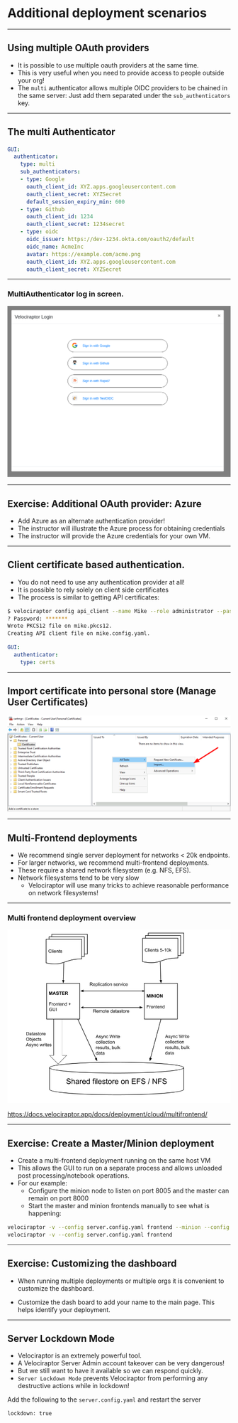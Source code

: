 <!-- .slide: class="title" -->

# Additional deployment scenarios

---

<!-- .slide: class="content" -->

## Using multiple OAuth providers

* It is possible to use multiple oauth providers at the same time.
* This is very useful when you need to provide access to people
  outside your org!
* The `multi` authenticator allows multiple OIDC providers to be
  chained in the same server: Just add them separated under the
  `sub_authenticators` key.

---

<!-- .slide: class="content" -->

## The multi Authenticator

```yaml
GUI:
  authenticator:
    type: multi
    sub_authenticators:
    - type: Google
      oauth_client_id: XYZ.apps.googleusercontent.com
      oauth_client_secret: XYZSecret
      default_session_expiry_min: 600
    - type: Github
      oauth_client_id: 1234
      oauth_client_secret: 1234secret
    - type: oidc
      oidc_issuer: https://dev-1234.okta.com/oauth2/default
      oidc_name: AcmeInc
      avatar: https://example.com/acme.png
      oauth_client_id: XYZ.apps.googleusercontent.com
      oauth_client_secret: XYZSecret
```

---

<!-- .slide: class="full_screen_diagram" -->

### MultiAuthenticator log in screen.

![](multiauth.png)

---

<!-- .slide: class="content" -->

## Exercise: Additional OAuth provider: Azure

* Add Azure as an alternate authentication provider!
* The instructor will illustrate the Azure process for obtaining credentials
* The instructor will provide the Azure credentials for your own VM.

---

<!-- .slide: class="content small-font" -->

## Client certificate based authentication.

* You do not need to use any authentication provider at all!
* It is possible to rely solely on client side certificates
* The process is similar to getting API certificates:

```sh
$ velociraptor config api_client --name Mike --role administrator --password --pkcs12 mike.pkcs12 mike.config.yaml
? Password: *******
Wrote PKCS12 file on mike.pkcs12.
Creating API client file on mike.config.yaml.
```


```yaml
GUI:
  authenticator:
    type: certs
```

---

<!-- .slide: class="content small-font" -->

## Import certificate into personal store (Manage User Certificates)

![](importing_cert.png)

---

<!-- .slide: class="content" -->

## Multi-Frontend deployments

* We recommend single server deployment for networks < 20k endpoints.
* For larger networks, we recommend multi-frontend deployments.
* These require a shared network filesystem (e.g. NFS, EFS).
* Network filesystems tend to be very slow
   * Velociraptor will use many tricks to achieve reasonable
     performance on network filesystems!

---

<!-- .slide: class="full_screen_diagram" -->

### Multi frontend deployment overview

<img src="multifrontend_overview.png" class="mid-height">

https://docs.velociraptor.app/docs/deployment/cloud/multifrontend/

---

<!-- .slide: class="content small-font" -->

## Exercise: Create a Master/Minion deployment

* Create a multi-frontend deployment running on the same host VM
* This allows the GUI to run on a separate process and allows unloaded
  post processing/notebook operations.
* For our example:
   * Configure the minion node to listen on port 8005 and
     the master can remain on port 8000
   * Start the master and minion frontends manually to see what is
     happening:

```sh
velociraptor -v --config server.config.yaml frontend --minion --config.frontend-bind-port 8005
velociraptor -v --config server.config.yaml frontend
```

---

<!-- .slide: class="content" -->

## Exercise: Customizing the dashboard

* When running multiple deployments or multiple orgs it is convenient
  to customize the dashboard.

* Customize the dash board to add your name to the main page. This
  helps identify your deployment.

---

<!-- .slide: class="content small-font" -->

## Server Lockdown Mode

* Velociraptor is an extremely powerful tool.
* A Velociraptor Server Admin account takeover can be very dangerous!
* But we still want to have it available so we can respond quickly.
* `Server Lockdown Mode` prevents Velociraptor from performing any
  destructive actions while in lockdown!

Add the following to the `server.config.yaml` and restart the server

```
lockdown: true
```
